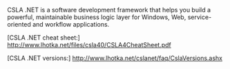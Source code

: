 CSLA .NET is a software development framework that helps you build a powerful, maintainable business logic layer for Windows, Web, service-oriented and workflow applications.

[CSLA .NET cheat sheet:]
http://www.lhotka.net/files/csla40/CSLA4CheatSheet.pdf

[CSLA .NET versions:]
http://www.lhotka.net/cslanet/faq/CslaVersions.ashx